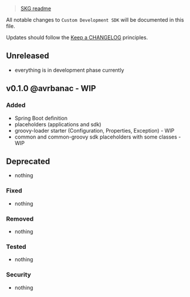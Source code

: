 > [SKG readme](README.md)

All notable changes to `Custom Development SDK` will be documented in this file.

Updates should follow the [Keep a CHANGELOG](http://keepachangelog.com/) principles.

## Unreleased

- everything is in development phase currently

## v0.1.0 @avrbanac - WIP

### Added
- Spring Boot definition
- placeholders (applications and sdk)
- groovy-loader starter (Configuration, Properties, Exception) - WIP
- common and common-groovy sdk placeholders with some classes - WIP

## Deprecated
- nothing

### Fixed
- nothing

### Removed
- nothing

### Tested
- nothing

### Security
- nothing